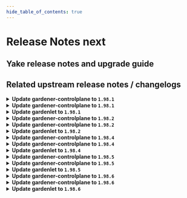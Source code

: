 ```yaml
---
hide_table_of_contents: true
---
```


# Release Notes next

## Yake release notes and upgrade guide

## Related upstream release notes / changelogs


<details>
<summary><b>Update gardener-controlplane to <code>1.98.1</code></b></summary>

# [gardener/gardener]

## 🐛 Bug Fixes

- `[OPERATOR]` An issue causing gardenlet to panic while deleting `dependency-watchdog-access` secrets for workerless Shoots if the `status.technicalID` is not set for the Shoot is now fixed. by @shafeeqes [#10068]

## Helm Charts
- controlplane: `europe-docker.pkg.dev/gardener-project/releases/charts/gardener/controlplane:v1.98.1`
- gardenlet: `europe-docker.pkg.dev/gardener-project/releases/charts/gardener/gardenlet:v1.98.1`
- operator: `europe-docker.pkg.dev/gardener-project/releases/charts/gardener/operator:v1.98.1`
- resource-manager: `europe-docker.pkg.dev/gardener-project/releases/charts/gardener/resource-manager:v1.98.1`
## Docker Images
- admission-controller: `europe-docker.pkg.dev/gardener-project/releases/gardener/admission-controller:v1.98.1`
- apiserver: `europe-docker.pkg.dev/gardener-project/releases/gardener/apiserver:v1.98.1`
- controller-manager: `europe-docker.pkg.dev/gardener-project/releases/gardener/controller-manager:v1.98.1`
- gardenlet: `europe-docker.pkg.dev/gardener-project/releases/gardener/gardenlet:v1.98.1`
- node-agent: `europe-docker.pkg.dev/gardener-project/releases/gardener/node-agent:v1.98.1`
- operator: `europe-docker.pkg.dev/gardener-project/releases/gardener/operator:v1.98.1`
- resource-manager: `europe-docker.pkg.dev/gardener-project/releases/gardener/resource-manager:v1.98.1`
- scheduler: `europe-docker.pkg.dev/gardener-project/releases/gardener/scheduler:v1.98.1`


</details>

<details>
<summary><b>Update gardener-controlplane to <code>1.98.1</code></b></summary>

# [gardener/gardener]

## 🐛 Bug Fixes

- `[OPERATOR]` An issue causing gardenlet to panic while deleting `dependency-watchdog-access` secrets for workerless Shoots if the `status.technicalID` is not set for the Shoot is now fixed. by @shafeeqes [#10068]

## Helm Charts
- controlplane: `europe-docker.pkg.dev/gardener-project/releases/charts/gardener/controlplane:v1.98.1`
- gardenlet: `europe-docker.pkg.dev/gardener-project/releases/charts/gardener/gardenlet:v1.98.1`
- operator: `europe-docker.pkg.dev/gardener-project/releases/charts/gardener/operator:v1.98.1`
- resource-manager: `europe-docker.pkg.dev/gardener-project/releases/charts/gardener/resource-manager:v1.98.1`
## Docker Images
- admission-controller: `europe-docker.pkg.dev/gardener-project/releases/gardener/admission-controller:v1.98.1`
- apiserver: `europe-docker.pkg.dev/gardener-project/releases/gardener/apiserver:v1.98.1`
- controller-manager: `europe-docker.pkg.dev/gardener-project/releases/gardener/controller-manager:v1.98.1`
- gardenlet: `europe-docker.pkg.dev/gardener-project/releases/gardener/gardenlet:v1.98.1`
- node-agent: `europe-docker.pkg.dev/gardener-project/releases/gardener/node-agent:v1.98.1`
- operator: `europe-docker.pkg.dev/gardener-project/releases/gardener/operator:v1.98.1`
- resource-manager: `europe-docker.pkg.dev/gardener-project/releases/gardener/resource-manager:v1.98.1`
- scheduler: `europe-docker.pkg.dev/gardener-project/releases/gardener/scheduler:v1.98.1`


</details>

<details>
<summary><b>Update gardenlet to <code>1.98.1</code></b></summary>

# [gardener/gardener]

## 🐛 Bug Fixes

- `[OPERATOR]` An issue causing gardenlet to panic while deleting `dependency-watchdog-access` secrets for workerless Shoots if the `status.technicalID` is not set for the Shoot is now fixed. by @shafeeqes [#10068]

## Helm Charts
- controlplane: `europe-docker.pkg.dev/gardener-project/releases/charts/gardener/controlplane:v1.98.1`
- gardenlet: `europe-docker.pkg.dev/gardener-project/releases/charts/gardener/gardenlet:v1.98.1`
- operator: `europe-docker.pkg.dev/gardener-project/releases/charts/gardener/operator:v1.98.1`
- resource-manager: `europe-docker.pkg.dev/gardener-project/releases/charts/gardener/resource-manager:v1.98.1`
## Docker Images
- admission-controller: `europe-docker.pkg.dev/gardener-project/releases/gardener/admission-controller:v1.98.1`
- apiserver: `europe-docker.pkg.dev/gardener-project/releases/gardener/apiserver:v1.98.1`
- controller-manager: `europe-docker.pkg.dev/gardener-project/releases/gardener/controller-manager:v1.98.1`
- gardenlet: `europe-docker.pkg.dev/gardener-project/releases/gardener/gardenlet:v1.98.1`
- node-agent: `europe-docker.pkg.dev/gardener-project/releases/gardener/node-agent:v1.98.1`
- operator: `europe-docker.pkg.dev/gardener-project/releases/gardener/operator:v1.98.1`
- resource-manager: `europe-docker.pkg.dev/gardener-project/releases/gardener/resource-manager:v1.98.1`
- scheduler: `europe-docker.pkg.dev/gardener-project/releases/gardener/scheduler:v1.98.1`


</details>

<details>
<summary><b>Update gardener-controlplane to <code>1.98.2</code></b></summary>

# [gardener/gardener]

## 🏃 Others

- `[DEPENDENCY]` The following dependencies have been upgraded.  
  - github.com/gardener/autoscaler v1.29.0->v1.29.1  
  - github.com/gardener/autoscaler v1.28.2->v1.28.3  
  - github.com/gardener/autoscaler v1.27.2->v1.27.3 by @gardener-ci-robot [#10076]

## Helm Charts
- controlplane: `europe-docker.pkg.dev/gardener-project/releases/charts/gardener/controlplane:v1.98.2`
- gardenlet: `europe-docker.pkg.dev/gardener-project/releases/charts/gardener/gardenlet:v1.98.2`
- operator: `europe-docker.pkg.dev/gardener-project/releases/charts/gardener/operator:v1.98.2`
- resource-manager: `europe-docker.pkg.dev/gardener-project/releases/charts/gardener/resource-manager:v1.98.2`
## Docker Images
- admission-controller: `europe-docker.pkg.dev/gardener-project/releases/gardener/admission-controller:v1.98.2`
- apiserver: `europe-docker.pkg.dev/gardener-project/releases/gardener/apiserver:v1.98.2`
- controller-manager: `europe-docker.pkg.dev/gardener-project/releases/gardener/controller-manager:v1.98.2`
- gardenlet: `europe-docker.pkg.dev/gardener-project/releases/gardener/gardenlet:v1.98.2`
- node-agent: `europe-docker.pkg.dev/gardener-project/releases/gardener/node-agent:v1.98.2`
- operator: `europe-docker.pkg.dev/gardener-project/releases/gardener/operator:v1.98.2`
- resource-manager: `europe-docker.pkg.dev/gardener-project/releases/gardener/resource-manager:v1.98.2`
- scheduler: `europe-docker.pkg.dev/gardener-project/releases/gardener/scheduler:v1.98.2`


</details>

<details>
<summary><b>Update gardener-controlplane to <code>1.98.2</code></b></summary>

# [gardener/gardener]

## 🏃 Others

- `[DEPENDENCY]` The following dependencies have been upgraded.  
  - github.com/gardener/autoscaler v1.29.0->v1.29.1  
  - github.com/gardener/autoscaler v1.28.2->v1.28.3  
  - github.com/gardener/autoscaler v1.27.2->v1.27.3 by @gardener-ci-robot [#10076]

## Helm Charts
- controlplane: `europe-docker.pkg.dev/gardener-project/releases/charts/gardener/controlplane:v1.98.2`
- gardenlet: `europe-docker.pkg.dev/gardener-project/releases/charts/gardener/gardenlet:v1.98.2`
- operator: `europe-docker.pkg.dev/gardener-project/releases/charts/gardener/operator:v1.98.2`
- resource-manager: `europe-docker.pkg.dev/gardener-project/releases/charts/gardener/resource-manager:v1.98.2`
## Docker Images
- admission-controller: `europe-docker.pkg.dev/gardener-project/releases/gardener/admission-controller:v1.98.2`
- apiserver: `europe-docker.pkg.dev/gardener-project/releases/gardener/apiserver:v1.98.2`
- controller-manager: `europe-docker.pkg.dev/gardener-project/releases/gardener/controller-manager:v1.98.2`
- gardenlet: `europe-docker.pkg.dev/gardener-project/releases/gardener/gardenlet:v1.98.2`
- node-agent: `europe-docker.pkg.dev/gardener-project/releases/gardener/node-agent:v1.98.2`
- operator: `europe-docker.pkg.dev/gardener-project/releases/gardener/operator:v1.98.2`
- resource-manager: `europe-docker.pkg.dev/gardener-project/releases/gardener/resource-manager:v1.98.2`
- scheduler: `europe-docker.pkg.dev/gardener-project/releases/gardener/scheduler:v1.98.2`


</details>

<details>
<summary><b>Update gardenlet to <code>1.98.2</code></b></summary>

# [gardener/gardener]

## 🏃 Others

- `[DEPENDENCY]` The following dependencies have been upgraded.  
  - github.com/gardener/autoscaler v1.29.0->v1.29.1  
  - github.com/gardener/autoscaler v1.28.2->v1.28.3  
  - github.com/gardener/autoscaler v1.27.2->v1.27.3 by @gardener-ci-robot [#10076]

## Helm Charts
- controlplane: `europe-docker.pkg.dev/gardener-project/releases/charts/gardener/controlplane:v1.98.2`
- gardenlet: `europe-docker.pkg.dev/gardener-project/releases/charts/gardener/gardenlet:v1.98.2`
- operator: `europe-docker.pkg.dev/gardener-project/releases/charts/gardener/operator:v1.98.2`
- resource-manager: `europe-docker.pkg.dev/gardener-project/releases/charts/gardener/resource-manager:v1.98.2`
## Docker Images
- admission-controller: `europe-docker.pkg.dev/gardener-project/releases/gardener/admission-controller:v1.98.2`
- apiserver: `europe-docker.pkg.dev/gardener-project/releases/gardener/apiserver:v1.98.2`
- controller-manager: `europe-docker.pkg.dev/gardener-project/releases/gardener/controller-manager:v1.98.2`
- gardenlet: `europe-docker.pkg.dev/gardener-project/releases/gardener/gardenlet:v1.98.2`
- node-agent: `europe-docker.pkg.dev/gardener-project/releases/gardener/node-agent:v1.98.2`
- operator: `europe-docker.pkg.dev/gardener-project/releases/gardener/operator:v1.98.2`
- resource-manager: `europe-docker.pkg.dev/gardener-project/releases/gardener/resource-manager:v1.98.2`
- scheduler: `europe-docker.pkg.dev/gardener-project/releases/gardener/scheduler:v1.98.2`


</details>

<details>
<summary><b>Update gardener-controlplane to <code>1.98.4</code></b></summary>

# [gardener/gardener]

## 🏃 Others

- `[OPERATOR]` Improve the cache Prometheus configuration for seeds with many shoots by @rickardsjp [#10131]

## Helm Charts
- controlplane: `europe-docker.pkg.dev/gardener-project/releases/charts/gardener/controlplane:v1.98.4`
- gardenlet: `europe-docker.pkg.dev/gardener-project/releases/charts/gardener/gardenlet:v1.98.4`
- operator: `europe-docker.pkg.dev/gardener-project/releases/charts/gardener/operator:v1.98.4`
- resource-manager: `europe-docker.pkg.dev/gardener-project/releases/charts/gardener/resource-manager:v1.98.4`
## Docker Images
- admission-controller: `europe-docker.pkg.dev/gardener-project/releases/gardener/admission-controller:v1.98.4`
- apiserver: `europe-docker.pkg.dev/gardener-project/releases/gardener/apiserver:v1.98.4`
- controller-manager: `europe-docker.pkg.dev/gardener-project/releases/gardener/controller-manager:v1.98.4`
- gardenlet: `europe-docker.pkg.dev/gardener-project/releases/gardener/gardenlet:v1.98.4`
- node-agent: `europe-docker.pkg.dev/gardener-project/releases/gardener/node-agent:v1.98.4`
- operator: `europe-docker.pkg.dev/gardener-project/releases/gardener/operator:v1.98.4`
- resource-manager: `europe-docker.pkg.dev/gardener-project/releases/gardener/resource-manager:v1.98.4`
- scheduler: `europe-docker.pkg.dev/gardener-project/releases/gardener/scheduler:v1.98.4`


</details>

<details>
<summary><b>Update gardener-controlplane to <code>1.98.4</code></b></summary>

# [gardener/gardener]

## 🏃 Others

- `[OPERATOR]` Improve the cache Prometheus configuration for seeds with many shoots by @rickardsjp [#10131]

## Helm Charts
- controlplane: `europe-docker.pkg.dev/gardener-project/releases/charts/gardener/controlplane:v1.98.4`
- gardenlet: `europe-docker.pkg.dev/gardener-project/releases/charts/gardener/gardenlet:v1.98.4`
- operator: `europe-docker.pkg.dev/gardener-project/releases/charts/gardener/operator:v1.98.4`
- resource-manager: `europe-docker.pkg.dev/gardener-project/releases/charts/gardener/resource-manager:v1.98.4`
## Docker Images
- admission-controller: `europe-docker.pkg.dev/gardener-project/releases/gardener/admission-controller:v1.98.4`
- apiserver: `europe-docker.pkg.dev/gardener-project/releases/gardener/apiserver:v1.98.4`
- controller-manager: `europe-docker.pkg.dev/gardener-project/releases/gardener/controller-manager:v1.98.4`
- gardenlet: `europe-docker.pkg.dev/gardener-project/releases/gardener/gardenlet:v1.98.4`
- node-agent: `europe-docker.pkg.dev/gardener-project/releases/gardener/node-agent:v1.98.4`
- operator: `europe-docker.pkg.dev/gardener-project/releases/gardener/operator:v1.98.4`
- resource-manager: `europe-docker.pkg.dev/gardener-project/releases/gardener/resource-manager:v1.98.4`
- scheduler: `europe-docker.pkg.dev/gardener-project/releases/gardener/scheduler:v1.98.4`


</details>

<details>
<summary><b>Update gardenlet to <code>1.98.4</code></b></summary>

# [gardener/gardener]

## 🏃 Others

- `[OPERATOR]` Improve the cache Prometheus configuration for seeds with many shoots by @rickardsjp [#10131]

## Helm Charts
- controlplane: `europe-docker.pkg.dev/gardener-project/releases/charts/gardener/controlplane:v1.98.4`
- gardenlet: `europe-docker.pkg.dev/gardener-project/releases/charts/gardener/gardenlet:v1.98.4`
- operator: `europe-docker.pkg.dev/gardener-project/releases/charts/gardener/operator:v1.98.4`
- resource-manager: `europe-docker.pkg.dev/gardener-project/releases/charts/gardener/resource-manager:v1.98.4`
## Docker Images
- admission-controller: `europe-docker.pkg.dev/gardener-project/releases/gardener/admission-controller:v1.98.4`
- apiserver: `europe-docker.pkg.dev/gardener-project/releases/gardener/apiserver:v1.98.4`
- controller-manager: `europe-docker.pkg.dev/gardener-project/releases/gardener/controller-manager:v1.98.4`
- gardenlet: `europe-docker.pkg.dev/gardener-project/releases/gardener/gardenlet:v1.98.4`
- node-agent: `europe-docker.pkg.dev/gardener-project/releases/gardener/node-agent:v1.98.4`
- operator: `europe-docker.pkg.dev/gardener-project/releases/gardener/operator:v1.98.4`
- resource-manager: `europe-docker.pkg.dev/gardener-project/releases/gardener/resource-manager:v1.98.4`
- scheduler: `europe-docker.pkg.dev/gardener-project/releases/gardener/scheduler:v1.98.4`


</details>

<details>
<summary><b>Update gardener-controlplane to <code>1.98.5</code></b></summary>

# [gardener/gardener]

## 🐛 Bug Fixes

- `[OPERATOR]` `controllerinstallation` controller should not recreate MR secrets that differ just in the order of annotations. by @Kostov6 [#10164]

## Helm Charts
- controlplane: `europe-docker.pkg.dev/gardener-project/releases/charts/gardener/controlplane:v1.98.5`
- gardenlet: `europe-docker.pkg.dev/gardener-project/releases/charts/gardener/gardenlet:v1.98.5`
- operator: `europe-docker.pkg.dev/gardener-project/releases/charts/gardener/operator:v1.98.5`
- resource-manager: `europe-docker.pkg.dev/gardener-project/releases/charts/gardener/resource-manager:v1.98.5`
## Docker Images
- admission-controller: `europe-docker.pkg.dev/gardener-project/releases/gardener/admission-controller:v1.98.5`
- apiserver: `europe-docker.pkg.dev/gardener-project/releases/gardener/apiserver:v1.98.5`
- controller-manager: `europe-docker.pkg.dev/gardener-project/releases/gardener/controller-manager:v1.98.5`
- gardenlet: `europe-docker.pkg.dev/gardener-project/releases/gardener/gardenlet:v1.98.5`
- node-agent: `europe-docker.pkg.dev/gardener-project/releases/gardener/node-agent:v1.98.5`
- operator: `europe-docker.pkg.dev/gardener-project/releases/gardener/operator:v1.98.5`
- resource-manager: `europe-docker.pkg.dev/gardener-project/releases/gardener/resource-manager:v1.98.5`
- scheduler: `europe-docker.pkg.dev/gardener-project/releases/gardener/scheduler:v1.98.5`


</details>

<details>
<summary><b>Update gardener-controlplane to <code>1.98.5</code></b></summary>

# [gardener/gardener]

## 🐛 Bug Fixes

- `[OPERATOR]` `controllerinstallation` controller should not recreate MR secrets that differ just in the order of annotations. by @Kostov6 [#10164]

## Helm Charts
- controlplane: `europe-docker.pkg.dev/gardener-project/releases/charts/gardener/controlplane:v1.98.5`
- gardenlet: `europe-docker.pkg.dev/gardener-project/releases/charts/gardener/gardenlet:v1.98.5`
- operator: `europe-docker.pkg.dev/gardener-project/releases/charts/gardener/operator:v1.98.5`
- resource-manager: `europe-docker.pkg.dev/gardener-project/releases/charts/gardener/resource-manager:v1.98.5`
## Docker Images
- admission-controller: `europe-docker.pkg.dev/gardener-project/releases/gardener/admission-controller:v1.98.5`
- apiserver: `europe-docker.pkg.dev/gardener-project/releases/gardener/apiserver:v1.98.5`
- controller-manager: `europe-docker.pkg.dev/gardener-project/releases/gardener/controller-manager:v1.98.5`
- gardenlet: `europe-docker.pkg.dev/gardener-project/releases/gardener/gardenlet:v1.98.5`
- node-agent: `europe-docker.pkg.dev/gardener-project/releases/gardener/node-agent:v1.98.5`
- operator: `europe-docker.pkg.dev/gardener-project/releases/gardener/operator:v1.98.5`
- resource-manager: `europe-docker.pkg.dev/gardener-project/releases/gardener/resource-manager:v1.98.5`
- scheduler: `europe-docker.pkg.dev/gardener-project/releases/gardener/scheduler:v1.98.5`


</details>

<details>
<summary><b>Update gardenlet to <code>1.98.5</code></b></summary>

# [gardener/gardener]

## 🐛 Bug Fixes

- `[OPERATOR]` `controllerinstallation` controller should not recreate MR secrets that differ just in the order of annotations. by @Kostov6 [#10164]

## Helm Charts
- controlplane: `europe-docker.pkg.dev/gardener-project/releases/charts/gardener/controlplane:v1.98.5`
- gardenlet: `europe-docker.pkg.dev/gardener-project/releases/charts/gardener/gardenlet:v1.98.5`
- operator: `europe-docker.pkg.dev/gardener-project/releases/charts/gardener/operator:v1.98.5`
- resource-manager: `europe-docker.pkg.dev/gardener-project/releases/charts/gardener/resource-manager:v1.98.5`
## Docker Images
- admission-controller: `europe-docker.pkg.dev/gardener-project/releases/gardener/admission-controller:v1.98.5`
- apiserver: `europe-docker.pkg.dev/gardener-project/releases/gardener/apiserver:v1.98.5`
- controller-manager: `europe-docker.pkg.dev/gardener-project/releases/gardener/controller-manager:v1.98.5`
- gardenlet: `europe-docker.pkg.dev/gardener-project/releases/gardener/gardenlet:v1.98.5`
- node-agent: `europe-docker.pkg.dev/gardener-project/releases/gardener/node-agent:v1.98.5`
- operator: `europe-docker.pkg.dev/gardener-project/releases/gardener/operator:v1.98.5`
- resource-manager: `europe-docker.pkg.dev/gardener-project/releases/gardener/resource-manager:v1.98.5`
- scheduler: `europe-docker.pkg.dev/gardener-project/releases/gardener/scheduler:v1.98.5`


</details>

<details>
<summary><b>Update gardener-controlplane to <code>1.98.6</code></b></summary>

# [gardener/gardener]

## 🐛 Bug Fixes

- `[OPERATOR]` `updatecacerts.service` systemd unit on nodes with Debian OS does not fail anymore if `/usr/local/share/ca-certificates` directory is empty. by @ScheererJ [#10249]
- `[OPERATOR]` Fixed a bug in the vpa-eviction-requirements controller causing etcds to be evicted for downscaling outside of their maintenance window. by @voelzmo [#10215]
## 🏃 Others

- `[DEVELOPER]` local setup: Registry caches for `eu.gcr.io` and `ghcr.io` are now removed as there are no images from these upstream registries. by @ialidzhikov [#10205]

## Helm Charts
- controlplane: `europe-docker.pkg.dev/gardener-project/releases/charts/gardener/controlplane:v1.98.6`
- gardenlet: `europe-docker.pkg.dev/gardener-project/releases/charts/gardener/gardenlet:v1.98.6`
- operator: `europe-docker.pkg.dev/gardener-project/releases/charts/gardener/operator:v1.98.6`
- resource-manager: `europe-docker.pkg.dev/gardener-project/releases/charts/gardener/resource-manager:v1.98.6`
## Docker Images
- admission-controller: `europe-docker.pkg.dev/gardener-project/releases/gardener/admission-controller:v1.98.6`
- apiserver: `europe-docker.pkg.dev/gardener-project/releases/gardener/apiserver:v1.98.6`
- controller-manager: `europe-docker.pkg.dev/gardener-project/releases/gardener/controller-manager:v1.98.6`
- gardenlet: `europe-docker.pkg.dev/gardener-project/releases/gardener/gardenlet:v1.98.6`
- node-agent: `europe-docker.pkg.dev/gardener-project/releases/gardener/node-agent:v1.98.6`
- operator: `europe-docker.pkg.dev/gardener-project/releases/gardener/operator:v1.98.6`
- resource-manager: `europe-docker.pkg.dev/gardener-project/releases/gardener/resource-manager:v1.98.6`
- scheduler: `europe-docker.pkg.dev/gardener-project/releases/gardener/scheduler:v1.98.6`


</details>

<details>
<summary><b>Update gardener-controlplane to <code>1.98.6</code></b></summary>

# [gardener/gardener]

## 🐛 Bug Fixes

- `[OPERATOR]` `updatecacerts.service` systemd unit on nodes with Debian OS does not fail anymore if `/usr/local/share/ca-certificates` directory is empty. by @ScheererJ [#10249]
- `[OPERATOR]` Fixed a bug in the vpa-eviction-requirements controller causing etcds to be evicted for downscaling outside of their maintenance window. by @voelzmo [#10215]
## 🏃 Others

- `[DEVELOPER]` local setup: Registry caches for `eu.gcr.io` and `ghcr.io` are now removed as there are no images from these upstream registries. by @ialidzhikov [#10205]

## Helm Charts
- controlplane: `europe-docker.pkg.dev/gardener-project/releases/charts/gardener/controlplane:v1.98.6`
- gardenlet: `europe-docker.pkg.dev/gardener-project/releases/charts/gardener/gardenlet:v1.98.6`
- operator: `europe-docker.pkg.dev/gardener-project/releases/charts/gardener/operator:v1.98.6`
- resource-manager: `europe-docker.pkg.dev/gardener-project/releases/charts/gardener/resource-manager:v1.98.6`
## Docker Images
- admission-controller: `europe-docker.pkg.dev/gardener-project/releases/gardener/admission-controller:v1.98.6`
- apiserver: `europe-docker.pkg.dev/gardener-project/releases/gardener/apiserver:v1.98.6`
- controller-manager: `europe-docker.pkg.dev/gardener-project/releases/gardener/controller-manager:v1.98.6`
- gardenlet: `europe-docker.pkg.dev/gardener-project/releases/gardener/gardenlet:v1.98.6`
- node-agent: `europe-docker.pkg.dev/gardener-project/releases/gardener/node-agent:v1.98.6`
- operator: `europe-docker.pkg.dev/gardener-project/releases/gardener/operator:v1.98.6`
- resource-manager: `europe-docker.pkg.dev/gardener-project/releases/gardener/resource-manager:v1.98.6`
- scheduler: `europe-docker.pkg.dev/gardener-project/releases/gardener/scheduler:v1.98.6`


</details>

<details>
<summary><b>Update gardenlet to <code>1.98.6</code></b></summary>

# [gardener/gardener]

## 🐛 Bug Fixes

- `[OPERATOR]` `updatecacerts.service` systemd unit on nodes with Debian OS does not fail anymore if `/usr/local/share/ca-certificates` directory is empty. by @ScheererJ [#10249]
- `[OPERATOR]` Fixed a bug in the vpa-eviction-requirements controller causing etcds to be evicted for downscaling outside of their maintenance window. by @voelzmo [#10215]
## 🏃 Others

- `[DEVELOPER]` local setup: Registry caches for `eu.gcr.io` and `ghcr.io` are now removed as there are no images from these upstream registries. by @ialidzhikov [#10205]

## Helm Charts
- controlplane: `europe-docker.pkg.dev/gardener-project/releases/charts/gardener/controlplane:v1.98.6`
- gardenlet: `europe-docker.pkg.dev/gardener-project/releases/charts/gardener/gardenlet:v1.98.6`
- operator: `europe-docker.pkg.dev/gardener-project/releases/charts/gardener/operator:v1.98.6`
- resource-manager: `europe-docker.pkg.dev/gardener-project/releases/charts/gardener/resource-manager:v1.98.6`
## Docker Images
- admission-controller: `europe-docker.pkg.dev/gardener-project/releases/gardener/admission-controller:v1.98.6`
- apiserver: `europe-docker.pkg.dev/gardener-project/releases/gardener/apiserver:v1.98.6`
- controller-manager: `europe-docker.pkg.dev/gardener-project/releases/gardener/controller-manager:v1.98.6`
- gardenlet: `europe-docker.pkg.dev/gardener-project/releases/gardener/gardenlet:v1.98.6`
- node-agent: `europe-docker.pkg.dev/gardener-project/releases/gardener/node-agent:v1.98.6`
- operator: `europe-docker.pkg.dev/gardener-project/releases/gardener/operator:v1.98.6`
- resource-manager: `europe-docker.pkg.dev/gardener-project/releases/gardener/resource-manager:v1.98.6`
- scheduler: `europe-docker.pkg.dev/gardener-project/releases/gardener/scheduler:v1.98.6`


</details>
